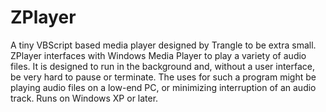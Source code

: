 # ZPlayer
A tiny VBScript based media player designed 
by Trangle to be extra small. ZPlayer 
interfaces with Windows Media Player to play 
a variety of audio files. It is designed to run in 
the background and, without a user interface, 
be very hard to pause or terminate. The 
uses for such a program might be playing 
audio files on a low-end PC, or minimizing 
interruption of an audio track. 
Runs on Windows XP or later.
